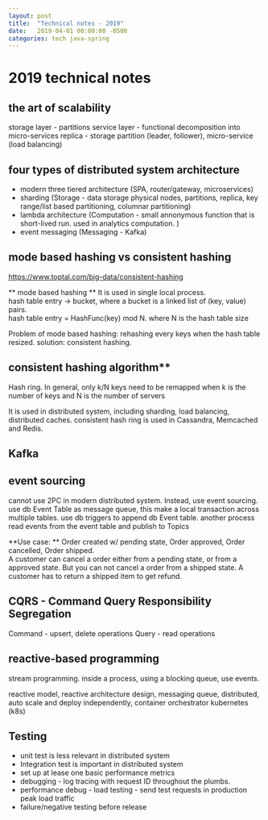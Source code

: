 ```yaml
---
layout: post
title:  "Technical notes - 2019"
date:   2019-04-01 00:00:00 -0500
categories: tech java-spring
---
```


# 2019 technical notes #

## the art of scalability
storage layer - partitions
service layer - functional decomposition into micro-services
replica - storage partition (leader, follower), micro-service (load balancing)

## four types of distributed system architecture

- modern three tiered architecture (SPA, router/gateway, microservices)
- sharding (Storage - data storage physical nodes, partitions, replica, key range/list based partitioning, columnar partitioning)
- lambda architecture (Computation - small annonymous function that is short-lived run. used in analytics computation. )
- event messaging  (Messaging - Kafka)


## mode based hashing vs consistent hashing  
https://www.toptal.com/big-data/consistent-hashing

** mode based hashing **
It is used in single local process.  
hash table entry -> bucket, where a bucket is a linked list of (key, value) pairs.  
hash table entry = HashFunc(key) mod N. where N is the hash table size

Problem of mode based hashing: rehashing every keys when the hash table resized. 
solution: consistent hashing. 

## consistent hashing algorithm** 
Hash ring.
In general, only k/N keys need to be remapped when k is the number of keys and N is the number of servers

It is used in distributed system, including sharding, load balancing, distributed caches.
consistent hash ring is used in Cassandra, Memcached and Redis.


## Kafka



## event sourcing
cannot use 2PC in modern distributed system. Instead, use event sourcing.
use db Event Table as message queue, this make a local transaction across multiple tables.  use db triggers to append db Event table. 
another process read events from the event table and publish to Topics

**Use case:  **
Order created w/ pending state, Order approved, Order cancelled, Order shipped.   
A customer can cancel a order either from a pending state, or from a approved state. But you can not cancel a order from a shipped state. A customer has to return a shipped item to get refund.


## CQRS - Command Query Responsibility Segregation  
Command - upsert, delete operations
Query - read operations

## reactive-based programming ## 

stream programming. inside a process, using a blocking queue, use events. 
 
reactive model, reactive architecture design, messaging queue, distributed, auto scale and deploy independently, container orchestrator kubernetes (k8s) 
 
## Testing
- unit test is less relevant in distributed system
- Integration test is important in distributed system
- set up at lease one basic performance metrics
- debugging - log tracing with request ID throughout the plumbs.
- performance debug - load testing - send test requests in production peak load traffic
- failure/negative testing before release
 
